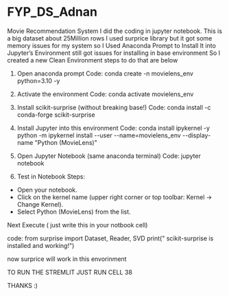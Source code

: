 # FYP_DS_Adnan
Movie Recommendation System
I did the coding in jupyter notebook.
This is a big dataset about 25Million rows
I used surprice library
but it got some memory issues for my system so 
I Used Anaconda Prompt to Install It into Jupyter’s Environment
still got issues for installing in base environment 
So I created a new Clean Environment
steps to do that are below
1. Open anaconda prompt
Code: conda create -n movielens_env python=3.10 -y

2. Activate the environment
Code: conda activate movielens_env

3. Install scikit-surprise (without breaking base!)
Code: conda install -c conda-forge scikit-surprise

4.  Install Jupyter into this environment
Code: conda install ipykernel -y
python -m ipykernel install --user --name=movielens_env --display-name "Python (MovieLens)"

5. Open Jupyter Notebook (same anaconda terminal)
Code: jupyter notebook

6. Test in Notebook
Steps:
- Open your notebook.
- Click on the kernel name (upper right corner or top toolbar: Kernel → Change Kernel).
- Select Python (MovieLens) from the list.

Next Execute ( just write this in your notbook cell)

code: from surprise import Dataset, Reader, SVD
print(" scikit-surprise is installed and working!")

now surprice will work in this envorinment

TO RUN THE STREMLIT JUST RUN CELL 38

THANKS :)  


   